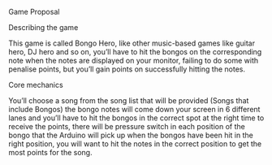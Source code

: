 Game Proposal 

 

Describing the game 

This game is called Bongo Hero, like other music-based games like guitar hero, DJ hero and so on, you’ll have to hit the bongos on the corresponding note when the notes are displayed on your monitor, failing to do some with penalise points, but you’ll gain points on successfully hitting the notes. 

 

Core mechanics 

You’ll choose a song from the song list that will be provided (Songs that include Bongos) the bongo notes will come down your screen in 6 different lanes and you’ll have to hit the bongos in the correct spot at the right time to receive the points, there will be pressure switch in each position of the bongo that the Arduino will pick up when the bongos have been hit in the right position, you will want to hit the notes in the correct position to get the most points for the song. 
